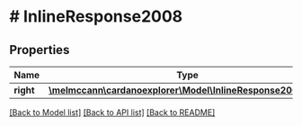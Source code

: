 # # InlineResponse2008

## Properties

Name | Type | Description | Notes
------------ | ------------- | ------------- | -------------
**right** | [**\melmccann\cardanoexplorer\Model\InlineResponse2008Right**](InlineResponse2008Right.md) |  | 

[[Back to Model list]](../../README.md#documentation-for-models) [[Back to API list]](../../README.md#documentation-for-api-endpoints) [[Back to README]](../../README.md)


